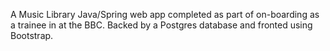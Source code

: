 A Music Library Java/Spring web app completed as part of on-boarding as a trainee in at the BBC. Backed by a Postgres database and fronted using Bootstrap.
